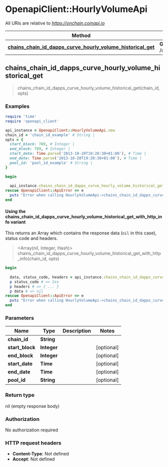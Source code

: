 # OpenapiClient::HourlyVolumeApi

All URIs are relative to *https://onchain.coinapi.io*

| Method | HTTP request | Description |
| ------ | ------------ | ----------- |
| [**chains_chain_id_dapps_curve_hourly_volume_historical_get**](HourlyVolumeApi.md#chains_chain_id_dapps_curve_hourly_volume_historical_get) | **GET** /chains/{chain_id}/dapps/curve/hourlyVolume/historical |  |


## chains_chain_id_dapps_curve_hourly_volume_historical_get

> chains_chain_id_dapps_curve_hourly_volume_historical_get(chain_id, opts)



### Examples

```ruby
require 'time'
require 'openapi_client'

api_instance = OpenapiClient::HourlyVolumeApi.new
chain_id = 'chain_id_example' # String | 
opts = {
  start_block: 789, # Integer | 
  end_block: 789, # Integer | 
  start_date: Time.parse('2013-10-20T19:20:30+01:00'), # Time | 
  end_date: Time.parse('2013-10-20T19:20:30+01:00'), # Time | 
  pool_id: 'pool_id_example' # String | 
}

begin
  
  api_instance.chains_chain_id_dapps_curve_hourly_volume_historical_get(chain_id, opts)
rescue OpenapiClient::ApiError => e
  puts "Error when calling HourlyVolumeApi->chains_chain_id_dapps_curve_hourly_volume_historical_get: #{e}"
end
```

#### Using the chains_chain_id_dapps_curve_hourly_volume_historical_get_with_http_info variant

This returns an Array which contains the response data (`nil` in this case), status code and headers.

> <Array(nil, Integer, Hash)> chains_chain_id_dapps_curve_hourly_volume_historical_get_with_http_info(chain_id, opts)

```ruby
begin
  
  data, status_code, headers = api_instance.chains_chain_id_dapps_curve_hourly_volume_historical_get_with_http_info(chain_id, opts)
  p status_code # => 2xx
  p headers # => { ... }
  p data # => nil
rescue OpenapiClient::ApiError => e
  puts "Error when calling HourlyVolumeApi->chains_chain_id_dapps_curve_hourly_volume_historical_get_with_http_info: #{e}"
end
```

### Parameters

| Name | Type | Description | Notes |
| ---- | ---- | ----------- | ----- |
| **chain_id** | **String** |  |  |
| **start_block** | **Integer** |  | [optional] |
| **end_block** | **Integer** |  | [optional] |
| **start_date** | **Time** |  | [optional] |
| **end_date** | **Time** |  | [optional] |
| **pool_id** | **String** |  | [optional] |

### Return type

nil (empty response body)

### Authorization

No authorization required

### HTTP request headers

- **Content-Type**: Not defined
- **Accept**: Not defined

